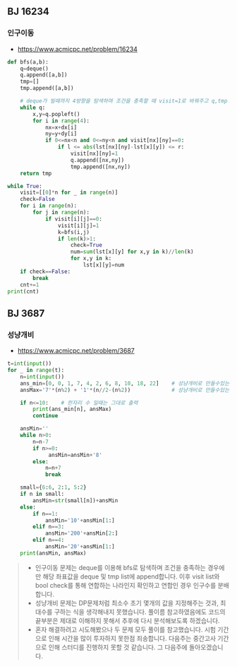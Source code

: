 ## BJ 16234
### 인구이동
- https://www.acmicpc.net/problem/16234

```python
def bfs(a,b):
    q=deque()
    q.append([a,b])
    tmp=[]
    tmp.append([a,b])

    # deque가 빌때까지 4방향을 탐색하며 조건을 충족할 때 visit=1로 바꿔주고 q,tmp list에 좌표값 append
    while q:
        x,y=q.popleft()
        for i in range(4):
            nx=x+dx[i]
            ny=y+dy[i]
            if 0<=nx<n and 0<=ny<n and visit[nx][ny]==0:
                if l <= abs(lst[nx][ny]-lst[x][y]) <= r:
                    visit[nx][ny]=1
                    q.append([nx,ny])
                    tmp.append([nx,ny])
    return tmp

while True:
    visit=[[0]*n for _ in range(n)]
    check=False
    for i in range(n):
        for j in range(n):
            if visit[i][j]==0:
                visit[i][j]=1
                k=bfs(i,j)
                if len(k)>1:
                    check=True
                    num=sum(lst[x][y] for x,y in k)//len(k)
                    for x,y in k:
                        lst[x][y]=num
    if check==False:
        break
    cnt+=1
print(cnt)
```


## BJ 3687
### 성냥개비
- https://www.acmicpc.net/problem/3687

```python
t=int(input())
for _ in range(t):
    n=int(input())
    ans_min=[0, 0, 1, 7, 4, 2, 6, 8, 10, 18, 22]    # 성냥개비로 만들수있는 최소 수(0~7에서만 미리 선언)
    ansMax='7'*(n%2) + '1'*(n//2-(n%2))             # 성냥개비로 만들수있는 최대 수 구하는 식

    if n<=10:    # 한자리 수 일때는 그대로 출력
        print(ans_min[n], ansMax)
        continue

    ansMin=''
    while n>0:
        n=n-7
        if n>=0:
             ansMin=ansMin+'8'
        else: 
            n=n+7
            break

    small={6:6, 2:1, 5:2}
    if n in small: 
        ansMin=str(small[n])+ansMin
    else: 
        if n==1: 
            ansMin='10'+ansMin[1:]
        elif n==3: 
            ansMin='200'+ansMin[2:]
        elif n==4: 
            ansMin='20'+ansMin[1:]
    print(ansMin, ansMax)
```

> - 인구이동 문제는 deque를 이용해 bfs로 탐색하며 조건을 충족하는 경우에만 해당 좌표값을 deque 및 tmp list에 append합니다.
> 이후 visit list와 bool check를 통해 연합하는 나라인지 확인하고 연합인 경우 인구수를 분배합니다.
> - 성냥개비 문제는 DP문제처럼 최소수 초기 몇개의 값을 지정해주는 것과, 최대수를 구하는 식을 생각해내지 못했습니다.
> 풀이름 참고하였음에도 코드의 끝부분은 제대로 이해하지 못해서 추후에 다시 분석해보도록 하겠습니다.
> - 혼자 해결하려고 시도해봤으나 두 문제 모두 풀이를 참고했습니다. 시험 기간으로 인해 시간을 많이 투자하지 못한점 죄송합니다.
> 다음주는 중간고사 기간으로 인해 스터디를 진행하지 못할 것 같습니다. 그 다음주에 돌아오겠습니다.
